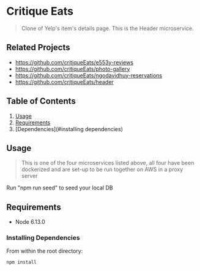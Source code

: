 # Critique Eats

> Clone of Yelp's item's details page. This is the Header microservice.

## Related Projects

  - https://github.com/critiqueEats/e553y-reviews
  - https://github.com/critiqueEats/photo-gallery
  - https://github.com/critiqueEats/ngodavidhuy-reservations
  - https://github.com/critiqueEats/header

## Table of Contents

1. [Usage](#Usage)
1. [Requirements](#requirements)
1. [Dependencies](#installing dependencies)

## Usage

> This is one of the four microservices listed above, all four have been dockerized and are set-up to be run together on AWS in a proxy server

Run "npm run seed" to seed your local DB

## Requirements

- Node 6.13.0

### Installing Dependencies

From within the root directory:

```sh
npm install
```
